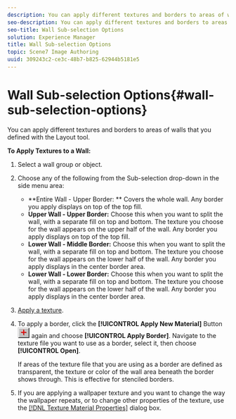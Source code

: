 ```yaml
---
description: You can apply different textures and borders to areas of walls that you defined with the Layout tool.
seo-description: You can apply different textures and borders to areas of walls that you defined with the Layout tool.
seo-title: Wall Sub-selection Options
solution: Experience Manager
title: Wall Sub-selection Options
topic: Scene7 Image Authoring
uuid: 309243c2-ce3c-48b7-b825-62944b5181e5
---
```


# Wall Sub-selection Options{#wall-sub-selection-options}

You can apply different textures and borders to areas of walls that you defined with the Layout tool.

 **To Apply Textures to a Wall:** 

1. Select a wall group or object.
1. Choose any of the following from the Sub-selection drop-down in the side menu area:

    * **Entire Wall - Upper Border: ** Covers the whole wall. Any border you apply displays on top of the top fill. 
    * **Upper Wall - Upper Border:** Choose this when you want to split the wall, with a separate fill on top and bottom. The texture you choose for the wall appears on the upper half of the wall. Any border you apply displays on top of the top fill. 
    * **Lower Wall - Middle Border:** Choose this when you want to split the wall, with a separate fill on top and bottom. The texture you choose for the wall appears on the lower half of the wall. Any border you apply displays in the center border area. 
    * **Lower Wall - Lower Border:** Choose this when you want to split the wall, with a separate fill on top and bottom. The texture you choose for the wall appears on the lower half of the wall. Any border you apply displays in the center border area.

1. [Apply a texture](../../c-vat-rend-pg/c-vat-rend-obj/t-vat-rend-text.md#task-1173f19d98094539906cdde336968712).
1. To apply a border, click the **[!UICONTROL Apply New Material]** Button ![](assets/new_material.png) again and choose **[!UICONTROL Apply Border]**. Navigate to the texture file you want to use as a border, select it, then choose **[!UICONTROL Open]**.

   If areas of the texture file that you are using as a border are defined as transparent, the texture or color of the wall area beneath the border shows through. This is effective for stenciled borders. 

1. If you are applying a wallpaper texture and you want to change the way the wallpaper repeats, or to change other properties of the texture, use the [ [!DNL Texture Material Properties]](../../c-vat-rend-pg/c-vat-work-text/c-vat-text-mat-prop/c-vat-text-mat-prop.md#concept-56e919cfd48748169dc2f011aa95c5fd) dialog box.
